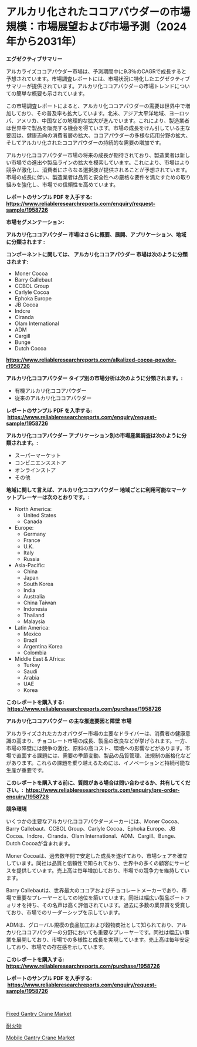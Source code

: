 <p><h1>アルカリ化されたココアパウダーの市場規模：市場展望および市場予測（2024年から2031年）</h1></p><p><strong>エグゼクティブサマリー</strong></p>
<p><p>アルカライズココアパウダー市場は、予測期間中に9.3％のCAGRで成長すると予想されています。市場調査レポートには、市場状況に特化したエグゼクティブサマリーが提供されています。アルカリ化ココアパウダーの市場トレンドについての簡単な概要も示されています。</p><p>この市場調査レポートによると、アルカリ化ココアパウダーの需要は世界中で増加しており、その普及率も拡大しています。北米、アジア太平洋地域、ヨーロッパ、アメリカ、中国などの地理的な拡大が進んでいます。これにより、製造業者は世界中で製品を販売する機会を得ています。市場の成長をけん引している主な要因は、健康志向の消費者層の拡大、ココアパウダーの多様な応用分野の拡大、そしてアルカリ化されたココアパウダーの持続的な需要の増加です。</p><p>アルカリ化ココアパウダー市場の将来の成長が期待されており、製造業者は新しい市場での進出や製品ラインの拡大を模索しています。これにより、市場はより競争が激化し、消費者にさらなる選択肢が提供されることが予想されています。市場の成長に伴い、製造業者は品質と安全性への厳格な要件を満たすための取り組みを強化し、市場での信頼性を高めています。</p></p>
<p><strong>レポートのサンプル PDF を入手する: <a href="https://www.reliableresearchreports.com/enquiry/request-sample/1958726">https://www.reliableresearchreports.com/enquiry/request-sample/1958726</a></strong></p>
<p><strong>市場セグメンテーション:</strong></p>
<p><strong> アルカリ化ココアパウダー 市場はさらに概要、展開、アプリケーション、地域に分類されます :</strong></p>
<p><strong>コンポーネントに関しては、 アルカリ化ココアパウダー 市場は次のように分類されます: &nbsp;</strong></p>
<p><ul><li>Moner Cocoa</li><li>Barry Callebaut</li><li>CCBOL Group</li><li>Carlyle Cocoa</li><li>Ephoka Europe</li><li>JB Cocoa</li><li>Indcre</li><li>Ciranda</li><li>Olam International</li><li>ADM</li><li>Cargill</li><li>Bunge</li><li>Dutch Cocoa</li></ul></p>
<p><strong><a href="https://www.reliableresearchreports.com/alkalized-cocoa-powder-r1958726">https://www.reliableresearchreports.com/alkalized-cocoa-powder-r1958726</a></strong></p>
<p><strong> アルカリ化ココアパウダー タイプ別の市場分析は次のように分類されます。:</strong></p>
<p><ul><li>有機アルカリ化ココアパウダー</li><li>従来のアルカリ化ココアパウダー</li></ul></p>
<p><strong>レポートのサンプル PDF を入手する: &nbsp;<a href="https://www.reliableresearchreports.com/enquiry/request-sample/1958726">https://www.reliableresearchreports.com/enquiry/request-sample/1958726</a></strong></p>
<p><strong> アルカリ化ココアパウダー アプリケーション別の市場産業調査は次のように分類されます。:</strong></p>
<p><ul><li>スーパーマーケット</li><li>コンビニエンスストア</li><li>オンラインストア</li><li>その他</li></ul></p>
<p><strong>地域に関して言えば、アルカリ化ココアパウダー 地域ごとに利用可能なマーケットプレーヤーは次のとおりです。:</strong></p>
<p><ul>
    <li>
        North America:
        <ul>
            <li>United States</li>
            <li>Canada</li>
        </ul>
    </li>
    <li>
        Europe:
        <ul>
            <li>Germany</li>
            <li>France</li>
            <li>U.K.</li>
            <li>Italy</li>
            <li>Russia</li>
        </ul>
    </li>
    <li>
        Asia-Pacific:
        <ul>
            <li>China</li>
            <li>Japan</li>
            <li>South Korea</li>
            <li>India</li>
            <li>Australia</li>
            <li>China Taiwan</li>
            <li>Indonesia</li>
            <li>Thailand</li>
            <li>Malaysia</li>
        </ul>
    </li>
    <li>
        Latin America:
        <ul>
            <li>Mexico</li>
            <li>Brazil</li>
            <li>Argentina Korea</li>
            <li>Colombia</li>
        </ul>
    </li>
    <li>
        Middle East & Africa:
        <ul>
            <li>Turkey</li>
            <li>Saudi</li>
            <li>Arabia</li>
            <li>UAE</li>
            <li>Korea</li>
        </ul>
    </li>
    </ul></p>
<p><strong>このレポートを購入する: &nbsp;<a href="https://www.reliableresearchreports.com/purchase/1958726">https://www.reliableresearchreports.com/purchase/1958726</a></strong></p>
<p><strong>アルカリ化ココアパウダー の主な推進要因と障壁 市場</strong></p>
<p><p>アルカライズされたカカオパウダー市場の主要なドライバーは、消費者の健康意識の高まり、チョコレート市場の成長、製品の改良などが挙げられます。一方、市場の障壁には競争の激化、原料の高コスト、環境への影響などがあります。市場で直面する課題には、需要の季節変動、製品の品質管理、法規制の厳格化などがあります。これらの課題を乗り越えるためには、イノベーションと持続可能な生産が重要です。</p></p>
<p><strong>このレポートを購入する前に、質問がある場合は問い合わせるか、共有してください。:&nbsp; <a href="https://www.reliableresearchreports.com/enquiry/pre-order-enquiry/1958726">https://www.reliableresearchreports.com/enquiry/pre-order-enquiry/1958726</a></strong></p>
<p><strong>競争環境</strong></p>
<p><p>いくつかの主要なアルカリ化ココアパウダーメーカーには、Moner Cocoa、Barry Callebaut、CCBOL Group、Carlyle Cocoa、Ephoka Europe、JB Cocoa、Indcre、Ciranda、Olam International、ADM、Cargill、Bunge、Dutch Cocoaが含まれます。</p><p>Moner Cocoaは、過去数年間で安定した成長を遂げており、市場シェアを確立しています。同社は品質と信頼性で知られており、世界中の多くの顧客にサービスを提供しています。売上高は毎年増加しており、市場での競争力を維持しています。</p><p>Barry Callebautは、世界最大のココアおよびチョコレートメーカーであり、市場で重要なプレーヤーとしての地位を築いています。同社は幅広い製品ポートフォリオを持ち、その名声は高く評価されています。過去に多数の業界賞を受賞しており、市場でのリーダーシップを示しています。</p><p>ADMは、グローバル規模の食品加工および穀物商社として知られており、アルカリ化ココアパウダーの分野においても重要なプレーヤーです。同社は幅広い事業を展開しており、市場での多様性と成長を実現しています。売上高は毎年安定しており、市場での存在感を示しています。</p></p>
<p><strong>このレポートを購入する: &nbsp; <a href="https://www.reliableresearchreports.com/purchase/1958726">https://www.reliableresearchreports.com/purchase/1958726</a></strong></p>
<p><strong>レポートのサンプル PDF を入手する: &nbsp;<a href="https://www.reliableresearchreports.com/enquiry/request-sample/1958726">https://www.reliableresearchreports.com/enquiry/request-sample/1958726</a></strong><strong></strong></p>
<p>&nbsp;</p>
<p><p><a href="https://github.com/dimitrishawkinswaynenp91rgz/Market-Research-Report-List-2/blob/main/fixed-gantry-crane-market.md">Fixed Gantry Crane Market</a></p><p><a href="https://github.com/luffiazaza/Market-Research-Report-List-1/blob/main/257925538337.md">耐火物</a></p><p><a href="https://github.com/changoleonlaverguenzanoexiste/Market-Research-Report-List-2/blob/main/mobile-gantry-crane-market.md">Mobile Gantry Crane Market</a></p></p>